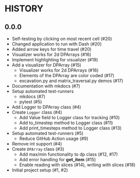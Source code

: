 # HISTORY

## 0.0.0
- Self-testing by clicking on most recent cell (#20)
- Changed application to run with Dash (#20)
- Added arrow keys for time travel (#20)
- Visualizer works for 2d DPArrays (#16)
- Implement highlighting for visualizer (#19)
- Add a visualizer for DPArray (#15)
    - Visualizer works for 2d DPArrays (#16)
    - Elements of the DPArray are color coded (#17)
    - excavation.py and matrix_traversal.py demos (#17)
- Documentation with mkdocs (#7)
- Setup automated test-runners
    - mkdocs (#7)
    - pytest (#5)
- Add Logger to DPArray class (#4)
- Create ``Logger`` class (#4)  
  - Add Value field to Logger class for tracking (#10)
  - Add to_timestep method to Logger class (#11)
  - Add print_timesteps method to Logger class (#13)
- Setup automated test-runners (#5)
    - Reduce GitHub Action usage (#9)
- Remove int support (#4)
- Create ``DPArray`` class (#3)
  - Add max/min functionality to dp class (#12, #17)
  - Add error handling for __get_item__ (#15)
  - Enable reading with slices (#14), writing with slices (#18)
- Initial project setup (#1, #2)
